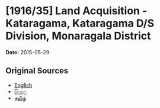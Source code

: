 # [1916/35] Land Acquisition - Kataragama, Kataragama D/S Division, Monaragala District

**Date:** 2015-05-29

## Original Sources

- [English](https://documents.gov.lk/view/extra-gazettes/2015/5/1916-35_E.pdf)
- [සිංහල](https://documents.gov.lk/view/extra-gazettes/2015/5/1916-35_S.pdf)
- [தமிழ்](https://documents.gov.lk/view/extra-gazettes/2015/5/1916-35_T.pdf)
